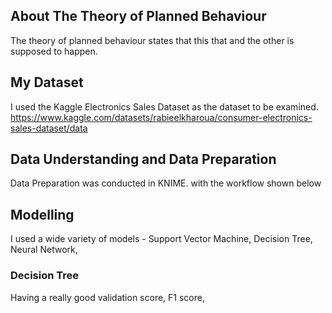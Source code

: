 ## About The Theory of Planned Behaviour

The theory of planned behaviour states that this that and the other is supposed to happen. 

## My Dataset

I used the Kaggle Electronics Sales Dataset as the dataset to be examined. 
https://www.kaggle.com/datasets/rabieelkharoua/consumer-electronics-sales-dataset/data 


## Data Understanding and Data Preparation 
Data Preparation was conducted in KNIME. with the workflow shown below


## Modelling
I used a wide variety of models - Support Vector Machine, Decision Tree, Neural Network, 

### Decision Tree 
<insert img>
Having a really good validation score, F1 score,